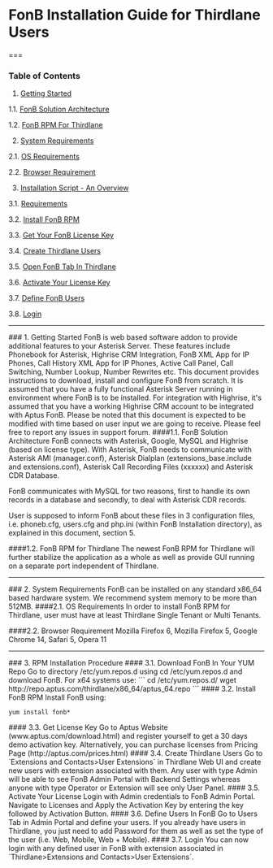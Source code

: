 FonB Installation Guide for Thirdlane Users
==================
===
### Table of Contents
1. [Getting Started](#gettingstarted)

  1.1. [FonB Solution Architecture](#solution-architecture)
  
  1.2. [FonB RPM For Thirdlane](#thirdlane-rpm)

2. [System Requirements](#systemrequirements)

  2.1. [OS Requirements](#osrequirements)

  2.2. [Browser Requirement](#browserrequirement)
   
3. [Installation Script - An Overview](#rpm-installation)

  3.1. [Requirements](#download)
  
  3.2. [Install FonB RPM](#install-rpm)
  
  3.3. [Get Your FonB License Key](#get-license)
  
  3.4. [Create Thirdlane Users](#create-thirdlane-users)
  
  3.5. [Open FonB Tab In Thirdlane](#open-fonb-tab)
  
  3.6. [Activate Your License Key](#activate-license)
  
  3.7. [Define FonB Users](#define-fonb-users)
  
  3.8. [Login](#login)
  
___
<a name="gettingstarted"/>
### 1. Getting Started
FonB is web based software addon to provide additional features to your Asterisk Server. These features include Phonebook for Asterisk, Highrise CRM Integration, FonB XML App for IP Phones, Call History XML App for IP Phones, Active Call Panel, Call Switching, Number Lookup, Number Rewrites etc. This document provides instructions to download, install and configure FonB from scratch. It is assumed that you have a fully functional Asterisk Server running in environment where FonB is to be installed. For integration with Highrise, it's assumed that you have a working Highrise CRM account to be integrated with Aptus FonB. Please be noted that this document is expected to be modified with time based on user input we are going to receive. Please feel free to report any issues in support forum.
<a name="solution-architecture"/>
####1.1. FonB Solution Architecture
FonB connects with Asterisk, Google, MySQL and Highrise (based on license type). With Asterisk, FonB needs to communicate with Asterisk AMI (manager.conf), Asterisk Dialplan (extensions_base.include and extensions.conf), Asterisk Call Recording Files (xxxxxx) and Asterisk CDR Database.

FonB communicates with MySQL for two reasons, first to handle its own records in a database and secondly, to deal with Asterisk CDR records.

User is supposed to inform FonB about these files in 3 configuration files, i.e. phoneb.cfg, users.cfg and php.ini (within FonB Installation directory), as explained in this document, section 5.

<a name="thirdlane-rpm"/>
####1.2. FonB RPM for Thirdlane 
The newest FonB RPM for Thirdlane will further stabilize the application as a whole as well as provide GUI running on a separate port independent of Thirdlane.


___
<a name="systemrequirements"/>
### 2. System Requirements
FonB can be installed on any standard x86_64 based hardware system. We recommend system memory to be more than 512MB.
<a name="osrequirements"/>
####2.1. OS Requirements
In order to install FonB RPM for Thirdlane, user must have at least Thirdlane Single Tenant or Multi Tenants.

####2.2. Browser Requirement
Mozilla Firefox 6, Mozilla Firefox 5, Google Chrome 14, Safari 5, Opera 11
___

<a name="rpm-installation"/>
### 3. RPM Installation Procedure


<a name="download"/>
#### 3.1. Download FonB In Your YUM Repo
Go to directory /etc/yum.repos.d using cd /etc/yum.repos.d and download FonB. For x64 systems use:
```
cd /etc/yum.repos.d/
wget http://repo.aptus.com/thirdlane/x86_64/aptus_64.repo
```


<a name="install-rpm"/>
#### 3.2. Install FonB RPM
Install FonB using:

```
yum install fonb*
```

<a name="get-license"/>
#### 3.3. Get License Key
Go to Aptus Website (www.aptus.com/download.html) and register yourself to get a 30 days demo activation key. Alternatively, you can purchase licenses from Pricing Page (http://aptus.com/prices.html)

<a name="create-Thirdlane-users"/>
#### 3.4. Create Thirdlane Users
Go to `Extensions and Contacts>User Extensions` in Thirdlane Web UI and create new users with extension associated with them. Any user with type Admin will be able to see FonB Admin Portal with Backend Settings whereas anyone with type Operator or Extension will see only User Panel.

<a name="activate-license"/>
#### 3.5. Activate Your License
Login with Admin credentials to FonB Admin Portal. Navigate to Licenses and Apply the Activation Key by entering the key followed by Activation Button.

<a name="define-fonb-users"/>
#### 3.6. Define Users In FonB
Go to Users Tab in Admin Portal and define your users. If you already have users in Thirdlane, you just need to add Password for them as well as set the type of the user (i.e. Web, Mobile, Web + Mobile).

<a name="login"/>
#### 3.7. Login
You can now login with any defined user in FonB with extension associated in `Thirdlane>Extensions and Contacts>User Extensions`.


